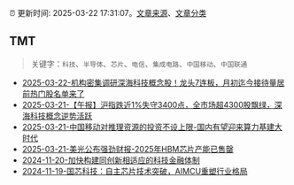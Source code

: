 :alarm_clock: 更新时间: 2025-03-22 17:31:07。[文章来源](/README.md)、[文章分类](/TAGS.md)

## TMT


> 关键字：`科技`、`半导体`、`芯片`、`电信`、`集成电路`、`中国移动`、`中国联通`



- [2025-03-22-机构密集调研深海科技概念股！龙头7连板，月初迄今接待量居前热门股名单来了](https://www.cls.cn/detail/1980496) 
- [2025-03-21-【午报】沪指跌近1%失守3400点，全市场超4300股飘绿，深海科技概念逆势活跃](https://www.cls.cn/detail/1979225) 
- [2025-03-21-中国移动对推理资源的投资不设上限-国内有望迎来算力基建大时代](https://www.cls.cn/detail/1978894) 
- [2025-03-21-美光公布强劲财报-2025年HBM芯片产能已售罄](https://www.cls.cn/detail/1978924) 
- [2024-11-20-加快构建同创新相适应的科技金融体制](https://xueqiu.com/9193403816/313561745) 
- [2024-11-19-国芯科技：自主芯片技术突破，AIMCU重塑行业格局](https://xueqiu.com/8151841495/313402043) 
